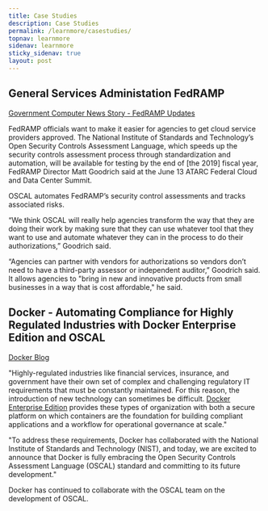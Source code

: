 ```yaml
---
title: Case Studies
description: Case Studies
permalink: /learnmore/casestudies/
topnav: learnmore
sidenav: learnmore
sticky_sidenav: true
layout: post
---
```


## General Services Administation FedRAMP

[Government Computer News Story - FedRAMP Updates](https://gcn.com/articles/2018/06/14/fedramp-updates.aspx)

FedRAMP officials want to make it easier for agencies to get cloud service providers approved. The National Institute of Standards and Technology’s Open Security Controls Assessment Language, which speeds up the security controls assessment process through standardization and automation, will be available for testing by the end of [the 2019] fiscal year, FedRAMP Director Matt Goodrich said at the June 13 ATARC Federal Cloud and Data Center Summit.

OSCAL automates FedRAMP’s security control assessments and tracks associated risks.

“We think OSCAL will really help agencies transform the way that they are doing their work by making sure that they can use whatever tool that they want to use and automate whatever they can in the process to do their authorizations,” Goodrich said.

“Agencies can partner with vendors for authorizations so vendors don’t need to have a third-party assessor or independent auditor,” Goodrich said. It allows agencies to "bring in new and innovative products from small businesses in a way that is cost affordable," he said.

## Docker - Automating Compliance for Highly Regulated Industries with Docker Enterprise Edition and OSCAL

[Docker Blog](https://blog.docker.com/2018/05/automating-compliance-docker-ee-oscal/)

"Highly-regulated industries like financial services, insurance, and government have their own set of complex and challenging regulatory IT requirements that must be constantly maintained. For this reason, the introduction of new technology can sometimes be difficult. [Docker Enterprise Edition](https://blog.docker.com/2018/04/announcing-docker-enterprise-edition-2-0/) provides these types of organization with both a secure platform on which containers are the foundation for building compliant applications and a workflow for operational governance at scale."

"To address these requirements, Docker has collaborated with the National Institute of Standards and Technology (NIST), and today, we are excited to announce that Docker is fully embracing the Open Security Controls Assessment Language (OSCAL) standard and committing to its future development."

Docker has continued to collaborate with the OSCAL team on the development of OSCAL.
